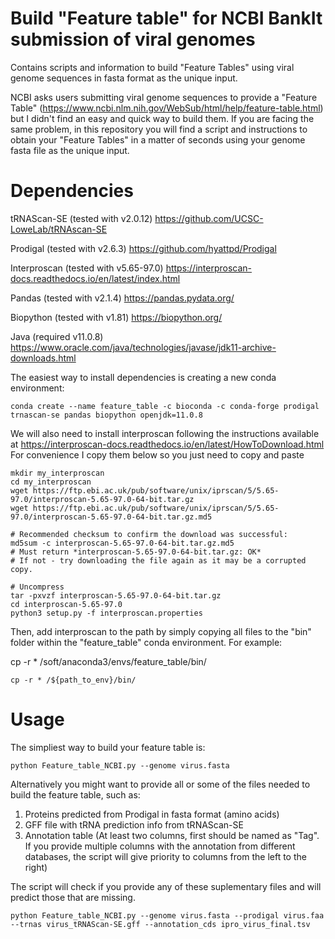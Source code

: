 # Build "Feature table" for NCBI BankIt submission of viral genomes
Contains scripts and information to build "Feature Tables" using viral genome sequences in fasta format as the unique input. 

NCBI asks users submitting viral genome sequences to provide a "Feature Table" (https://www.ncbi.nlm.nih.gov/WebSub/html/help/feature-table.html) but I didn't find an easy and quick way to build them. If you are facing the same problem, in this repository you will find a script and instructions to obtain your "Feature Tables" in a matter of seconds using your genome fasta file as the unique input.


# Dependencies

tRNAScan-SE (tested with v2.0.12) https://github.com/UCSC-LoweLab/tRNAscan-SE

Prodigal (tested with v2.6.3) https://github.com/hyattpd/Prodigal

Interproscan (tested with v5.65-97.0) https://interproscan-docs.readthedocs.io/en/latest/index.html

Pandas (tested with v2.1.4) https://pandas.pydata.org/

Biopython (tested with v1.81) https://biopython.org/

Java (required v11.0.8) https://www.oracle.com/java/technologies/javase/jdk11-archive-downloads.html

 
 

The easiest way to install dependencies is creating a new conda environment:

```conda create --name feature_table -c bioconda -c conda-forge prodigal trnascan-se pandas biopython openjdk=11.0.8```

We will also need to install interproscan following the instructions available at https://interproscan-docs.readthedocs.io/en/latest/HowToDownload.html
For convenience I copy them below so you just need to copy and paste

```
mkdir my_interproscan
cd my_interproscan
wget https://ftp.ebi.ac.uk/pub/software/unix/iprscan/5/5.65-97.0/interproscan-5.65-97.0-64-bit.tar.gz
wget https://ftp.ebi.ac.uk/pub/software/unix/iprscan/5/5.65-97.0/interproscan-5.65-97.0-64-bit.tar.gz.md5

# Recommended checksum to confirm the download was successful:
md5sum -c interproscan-5.65-97.0-64-bit.tar.gz.md5
# Must return *interproscan-5.65-97.0-64-bit.tar.gz: OK*
# If not - try downloading the file again as it may be a corrupted copy.

# Uncompress
tar -pxvzf interproscan-5.65-97.0-64-bit.tar.gz
cd interproscan-5.65-97.0
python3 setup.py -f interproscan.properties
```

Then, add interproscan to the path by simply copying all files to the "bin" folder within the "feature_table" conda environment. For example:

cp -r * /soft/anaconda3/envs/feature_table/bin/

```cp -r * /${path_to_env}/bin/```

# Usage
The simpliest way to build your feature table is:

```python Feature_table_NCBI.py --genome virus.fasta```

Alternatively you might want to provide all or some of the files needed to build the feature table, such as:
1. Proteins predicted from Prodigal in fasta format (amino acids)
2. GFF file with tRNA prediction info from tRNAScan-SE
3. Annotation table (At least two columns, first should be named as "Tag". If you provide multiple columns with the annotation from different databases, the script will give priority to columns from the left to the right)

The script will check if you provide any of these suplementary files and will predict those that are missing.

```python Feature_table_NCBI.py --genome virus.fasta --prodigal virus.faa --trnas virus_tRNAScan-SE.gff --annotation_cds ipro_virus_final.tsv```
